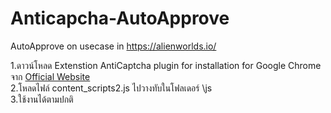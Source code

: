 # Anticapcha-AutoApprove
AutoApprove on usecase in https://alienworlds.io/

1.ดาวน์โหลด Extenstion AntiCaptcha plugin for installation for Google Chrome จาก <a href="https://antcpt.com/eng/download/google-chrome-options/manual-zip.html">Official Website</a><br>
2.โหลดไฟล์ content_scripts2.js ไปวางทับในโฟลเดอร์ \js<br>
3.ใช้งานได้ตามปกติ
